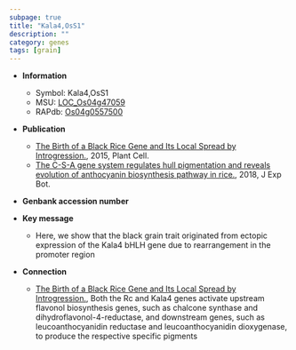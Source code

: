```yaml
---
subpage: true
title: "Kala4,OsS1"
description: ""
category: genes
tags: [grain]
---
```


* **Information**  
    + Symbol: Kala4,OsS1  
    + MSU: [LOC_Os04g47059](http://rice.plantbiology.msu.edu/cgi-bin/ORF_infopage.cgi?orf=LOC_Os04g47059)  
    + RAPdb: [Os04g0557500](http://rapdb.dna.affrc.go.jp/viewer/gbrowse_details/irgsp1?name=Os04g0557500)  

* **Publication**  
    + [The Birth of a Black Rice Gene and Its Local Spread by Introgression.](http://www.ncbi.nlm.nih.gov/pubmed?term=The+Birth+of+a+Black+Rice+Gene+and+Its+Local+Spread+by+Introgression.%5BTitle%5D), 2015, Plant Cell.
    + [The C-S-A gene system regulates hull pigmentation and reveals evolution of anthocyanin biosynthesis pathway in rice.](http://www.ncbi.nlm.nih.gov/pubmed?term=The+C-S-A+gene+system+regulates+hull+pigmentation+and+reveals+evolution+of+anthocyanin+biosynthesis+pathway+in+rice.%5BTitle%5D), 2018, J Exp Bot.

* **Genbank accession number**  

* **Key message**  
    + Here, we show that the black grain trait originated from ectopic expression of the Kala4 bHLH gene due to rearrangement in the promoter region

* **Connection**  
    + [The Birth of a Black Rice Gene and Its Local Spread by Introgression.](http://www.ncbi.nlm.nih.gov/pubmed?term=The+Birth+of+a+Black+Rice+Gene+and+Its+Local+Spread+by+Introgression.%5BTitle%5D), Both the Rc and Kala4 genes activate upstream flavonol biosynthesis genes, such as chalcone synthase and dihydroflavonol-4-reductase, and downstream genes, such as leucoanthocyanidin reductase and leucoanthocyanidin dioxygenase, to produce the respective specific pigments



